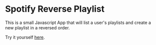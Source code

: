 # Spotify Reverse Playlist

This is a small Javascript App that will list a user's playlists and create a new playlist in a reversed order. 

Try it yourself [here](https://playlist-reverser.netlify.app/).
